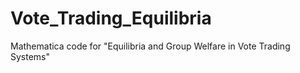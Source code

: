 # Vote_Trading_Equilibria
 Mathematica code for "Equilibria and Group Welfare in Vote Trading Systems"
